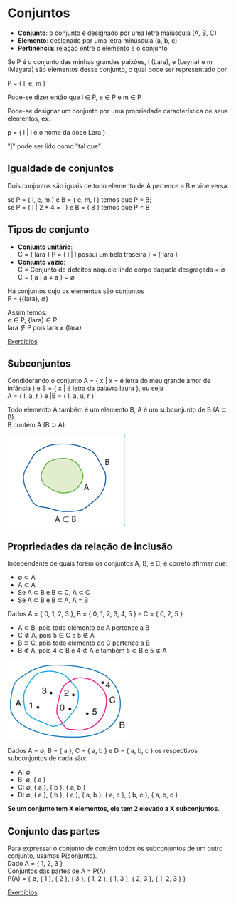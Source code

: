 # Conjuntos

- **Conjunto**: o conjunto é designado por uma letra maiúscula (A, B, C)
- **Elemento**: designado por uma letra minúscula (a, b, c)
- **Pertinência**: relação entre o elemento e o conjunto

Se P é o conjunto das minhas grandes paixões, l (Lara), e (Leyna) e m (Mayara) são elementos desse conjunto, o qual pode ser representado por 

P = { l, e, m }

Pode-se dizer então que l ∈ P, e ∈ P e m ∈ P

Pode-se designar um conjunto por uma propriedade característica de seus elementos, ex:

p = { l | l é o nome da doce Lara }

"|" pode ser lido como "tal que"


## Igualdade de conjuntos

Dois conjuntos são iguais de todo elemento de A pertence a B e vice versa.

se P = { l, e, m } e B = { e, m, l } temos que P = B; <br>
se P = { l | 2 * 4 = l } e B = { 8 } temos que P = B

## Tipos de conjunto

- **Conjunto unitário**:  <br>
C = { lara }
P = { l | l possui um bela traseira } = { lara }
- **Conjunto vazio**: <br>
C = Conjunto de defeitos naquele lindo corpo daquela desgraçada = ∅ <br>
C = { a | a ≠ a } = ∅

Há conjuntos cujo os elementos são conjuntos <br>
P = {{lara}, ∅}

Assim temos: <br>
∅ ∈ P, {lara} ∈ P <br>
lara ∉ P pois lara ≠ {lara}

[Exercícios](./cases/1.md)

## Subconjuntos

Condiderando o conjunto A = { x | x = é letra do meu grande amor de infância } e B = { x | é letra da palavra laura }, ou seja <br>
A = { l, a, r } e |B = { l, a, u, r } <br>

Todo elemento A também é um elemento B, A é um subconjunto de B (A ⊂ B). <br>
B contém A (B ⊃ A).

![alt text](../../img/1.png)

## Propriedades da relação de inclusão

Independente de quais forem os conjuntos A, B, e C, é correto afirmar que: 
  - ∅ ⊂ A
  - A ⊂ A
  - Se A ⊂ B e B ⊂ C, A ⊂ C
  - Se A ⊂ B e B ⊂ A, A = B

Dados A = { 0, 1, 2, 3 }, B = { 0, 1, 2, 3, 4, 5 } e C = { 0, 2, 5 }
  - A ⊂ B, pois todo elemento de A pertence a B
  - C ⊄ A, pois 5 ∈ C e 5 ∉ A
  - B ⊃ C, pois todo elemento de C pertence a B
  - B ⊄ A, pois 4 ⊂ B e 4 ⊄ A e também 5 ⊂ B e 5 ⊄ A

  ![alt text](../../img/2.png)

Dados A = ∅, B = { a }, C = { a, b } e D = { a, b, c } os respectivos subconjuntos de cada são:
  - A: ∅
  - B: ∅, { a }
  - C: ∅, { a }, { b }, { a, b }
  - D: ∅, { a }, { b }, { c }, { a, b }, { a, c }, { b, c }, { a, b, c }

**Se um conjunto tem X elementos, ele tem 2 elevado a X subconjuntos.**


## Conjunto das partes
Para expressar o conjunto de contém todos os subconjuntos de um outro conjunto, usamos P(conjunto). <br>
Dado A = { 1, 2, 3 } <br>
Conjuntos das partes de A = P(A) <br>
P(A) = { ∅, { 1 }, { 2 }, { 3 }, { 1, 2 }, { 1, 3 }, { 2, 3 }, { 1, 2, 3 } }

[Exercícios](./cases/2.md)